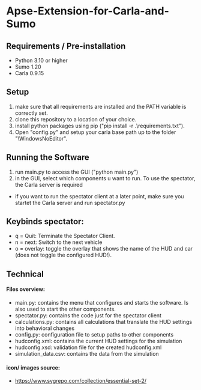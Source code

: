 # Apse-Extension-for-Carla-and-Sumo

## Requirements / Pre-installation
* Python 3.10 or higher
* Sumo 1.20
* Carla 0.9.15

## Setup
1. make sure that all requirements are installed and the PATH variable is correctly set.
2. clone this repository to a location of your choice.
3. install python packages using pip ("pip install -r .\requirements.txt").
4. Open "config.py" and setup your carla base path up to the folder "\WindowsNoEditor".

## Running the Software
1. run main.py to access the GUI ("python main.py")
2. in the GUI, select which components u want to run. To use the spectator, the Carla server is required
* if you want to run the spectator client at a later point, make sure you startet the Carla server and run spectator.py

## Keybinds spectator:

* q = Quit: Terminate the Spectator Client.
* n = next: Switch to the next vehicle
* o = overlay: toggle the overlay that shows the name of the HUD and car (does not toggle the configured HUD!).

## Technical

#### Files overview:

* main.py: contains the menu that configures and starts the software. Is also used to start the other components.
* spectator.py: contains the code just for the spectator client
* calculations.py: contains all calculations that translate the HUD settings into behavioral changes
* config.py: configuration file to setup paths to other components
* hudconfig.xml: contains the current HUD settings for the simulation
* hudconfig.xsd: validation file for the created hudconfig.xml
* simulation_data.csv: contains the data from the simulation

#### icon/ images source:

* https://www.svgrepo.com/collection/essential-set-2/


